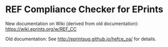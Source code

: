 # REF Compliance Checker for EPrints

New documentation on Wiki (derived from old documentation): https://wiki.eprints.org/w/REF_CC

Old documentation: See http://eprintsug.github.io/hefce_oa/ for details.
